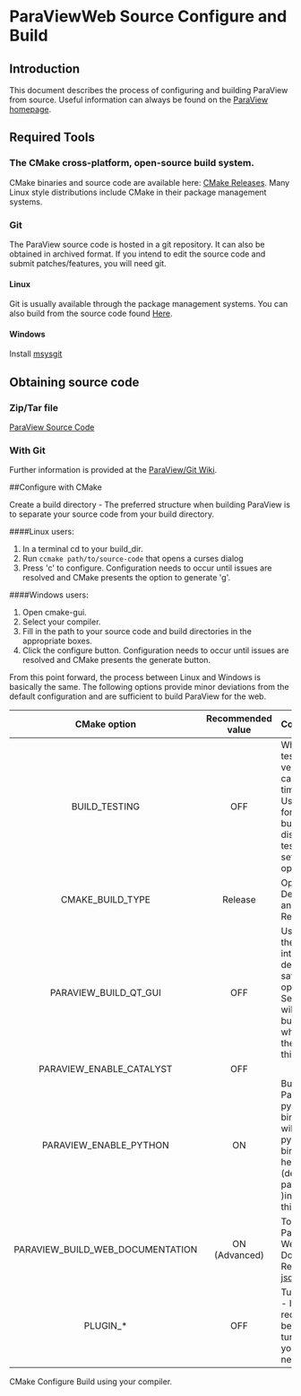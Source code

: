 # ParaViewWeb Source Configure and Build


## Introduction

This document describes the process of configuring and building ParaView from source.
Useful information can always be found on the [ParaView homepage](http://www.paraview.org/).

## Required Tools

### The CMake cross-platform, open-source build system.

CMake binaries and source code are available here: [CMake Releases](http://www.cmake.org/cmake/resources/software.html).
Many Linux style distributions include CMake in their package management systems.

### Git

The ParaView source code is hosted in a git repository. It can also be obtained in archived format. If you intend to edit the source code and submit patches/features, you will need git.

#### Linux
Git is usually available through the package management systems. You can also build from the source code found [Here](http://git-scm.com/downloads).

#### Windows

Install [msysgit](http://msysgit.github.io/)

## Obtaining source code

### Zip/Tar file

[ParaView Source Code](http://www.paraview.org/paraview/resources/software.php)

### With Git

Further information is provided at the [ParaView/Git Wiki](http://www.paraview.org/Wiki/ParaView/Git).


##Configure with CMake

Create a build directory - The preferred structure when building ParaView is to separate your source code from your build directory.

####Linux users:

1. In a terminal cd to your build_dir.
2. Run `ccmake path/to/source-code` that opens a curses dialog
3. Press 'c' to configure. Configuration needs to occur until issues are resolved and CMake presents the option to generate 'g'.

####Windows users:
1. Open cmake-gui.
2. Select your compiler.
3. Fill in the path to your source code and build directories in the appropriate boxes.
4. Click the configure button. Configuration needs to occur until issues are resolved and CMake presents the generate button.

From this point forward, the process between Linux and Windows is basically the same. The following options provide minor deviations from the default configuration and are sufficient to build ParaView for the web.

| CMake option             | Recommended value | Comment   |
|:------------------------:|:-----------------:|:----------|
| BUILD_TESTING            | OFF | While the testing code is very useful, it can take a long time to compile. Users looking for a shorter build time can disable the testing code by setting this option to OFF. |
| CMAKE_BUILD_TYPE         | Release | Options include Debug, Release and RelWithDebInfo. |
| PARAVIEW_BUILD_QT_GUI    | OFF |Used to build the Qt user interface. Web developers can safely set this option to OFF. Setting to ON will require a build of Qt 4.8, which is out of the scope of this document.|
| PARAVIEW_ENABLE_CATALYST | OFF | |
| PARAVIEW_ENABLE_PYTHON   | ON | Builds ParaView's python bindings. You will need python 2.7 binaries and header files (devel packages )installed for this option. |
|PARAVIEW_BUILD_WEB_DOCUMENTATION|ON (Advanced)|To build ParaView's Web Documentation. Requires [jsduck](https://github.com/senchalabs/jsduck).|
| PLUGIN_* | OFF | Turn off plugins - If not required, it can be helpful to turn off plugins you do not need.|

 CMake Configure
 Build using your compiler.
